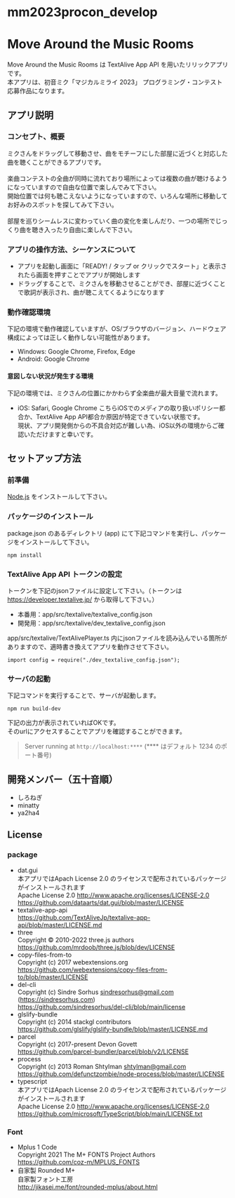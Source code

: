 # mm2023procon_develop
# Move Around the Music Rooms
Move Around the Music Rooms は TextAlive App API を用いたリリックアプリです。</br>
本アプリは、初音ミク「マジカルミライ 2023」 プログラミング・コンテスト応募作品になります。</br>

## アプリ説明
### コンセプト、概要
ミクさんをドラッグして移動させ、曲をモチーフにした部屋に近づくと対応した曲を聴くことができるアプリです。</br>
</br>
楽曲コンテストの全曲が同時に流れており場所によっては複数の曲が聴けるようになっていますので自由な位置で楽しんでみて下さい。</br>
開始位置では何も聴こえないようになっていますので、いろんな場所に移動してお好みのスポットを探してみて下さい。</br>
</br>
部屋を巡りシームレスに変わっていく曲の変化を楽しんだり、一つの場所でじっくり曲を聴き入ったり自由に楽しんで下さい。</br>

### アプリの操作方法、シーケンスについて
- アプリを起動し画面に「READY! / タップ or クリックでスタート」と表示されたら画面を押すことでアプリが開始します
- ドラッグすることで、ミクさんを移動させることができ、部屋に近づくことで歌詞が表示され、曲が聴こえてくるようになります

### 動作確認環境
下記の環境で動作確認していますが、OS/ブラウザのバージョン、ハードウェア構成によっては正しく動作しない可能性があります。</br>
- Windows: Google Chrome, Firefox, Edge
- Android: Google Chrome
#### 意図しない状況が発生する環境
下記の環境では、ミクさんの位置にかかわらず全楽曲が最大音量で流れます。</br>
- iOS: Safari, Google Chrome
こちらiOSでのメディアの取り扱いポリシー都合か、TextAlive App API都合か原因が特定できていない状態です。</br>
現状、アプリ開発側からの不具合対応が難しい為、iOS以外の環境からご確認いただけますと幸いです。</br>

## セットアップ方法
### 前準備
[Node.js](https://nodejs.org/) をインストールして下さい。</br>

### パッケージのインストール
package.json のあるディレクトリ (app) にて下記コマンドを実行し、パッケージをインストールして下さい。</br>
```
npm install
```

### TextAlive App API トークンの設定
トークンを下記のjsonファイルに設定して下さい。（トークンは https://developer.textalive.jp/ から取得して下さい。）</br>
- 本番用：app/src/textalive/textalive_config.json
- 開発用：app/src/textalive/dev_textalive_config.json

app/src/textalive/TextAlivePlayer.ts 内にjsonファイルを読み込んでいる箇所がありますので、適時書き換えてアプリを動作させて下さい。</br>
```
import config = require("./dev_textalive_config.json");
```

### サーバの起動
下記コマンドを実行することで、サーバが起動します。</br>
```
npm run build-dev
```

下記の出力が表示されていればOKです。</br>
そのurlにアクセスすることでアプリを確認することができます。</br>
> Server running at `http://localhost:****` (**** はデフォルト 1234 のポート番号)

## 開発メンバー（五十音順）
- しろねぎ
- minatty
- ya2ha4


## License
### package
- dat.gui</br>
  本アプリではApach License 2.0 のライセンスで配布されているパッケージがインストールされます</br>
  Apache License 2.0 http://www.apache.org/licenses/LICENSE-2.0</br>
  https://github.com/dataarts/dat.gui/blob/master/LICENSE</br>
- textalive-app-api</br>
  https://github.com/TextAliveJp/textalive-app-api/blob/master/LICENSE.md</br>
- three</br>
  Copyright © 2010-2022 three.js authors</br>
  https://github.com/mrdoob/three.js/blob/dev/LICENSE</br>
- copy-files-from-to</br>
  Copyright (c) 2017 webextensions.org</br>
  https://github.com/webextensions/copy-files-from-to/blob/master/LICENSE</br>
- del-cli</br>
  Copyright (c) Sindre Sorhus <sindresorhus@gmail.com> (https://sindresorhus.com)</br>
  https://github.com/sindresorhus/del-cli/blob/main/license</br>
- glslify-bundle</br>
  Copyright (c) 2014 stackgl contributors</br>
  https://github.com/glslify/glslify-bundle/blob/master/LICENSE.md</br>
- parcel</br>
  Copyright (c) 2017-present Devon Govett</br>
  https://github.com/parcel-bundler/parcel/blob/v2/LICENSE</br>
- process</br>
  Copyright (c) 2013 Roman Shtylman <shtylman@gmail.com></br>
  https://github.com/defunctzombie/node-process/blob/master/LICENSE</br>
- typescript</br>
  本アプリではApach License 2.0 のライセンスで配布されているパッケージがインストールされます</br>
  Apache License 2.0 http://www.apache.org/licenses/LICENSE-2.0</br>
  https://github.com/microsoft/TypeScript/blob/main/LICENSE.txt</br>

### Font
- Mplus 1 Code</br>
  Copyright 2021 The M+ FONTS Project Authors</br>
  https://github.com/coz-m/MPLUS_FONTS</br>
- 自家製 Rounded M+</br>
  自家製フォント工房</br>
  http://jikasei.me/font/rounded-mplus/about.html</br>
